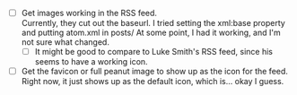 - [ ] Get images working in the RSS feed.  
      Currently, they cut out the baseurl.
      I tried setting the xml:base property and putting atom.xml in posts/
      At some point, I had it working, and I'm not sure what changed.
    - [ ] It might be good to compare to Luke Smith's RSS feed, since his seems 
          to have a working icon.
- [ ] Get the favicon or full peanut image to show up as the icon for the feed.  
      Right now, it just shows up as the default icon, which is... okay I guess.
